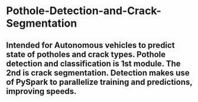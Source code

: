 # Pothole-Detection-and-Crack-Segmentation
## Intended for Autonomous vehicles to predict state of potholes and crack types. Pothole detection and classification is 1st module. The 2nd is crack segmentation. Detection makes use of PySpark to parallelize training and predictions, improving speeds.